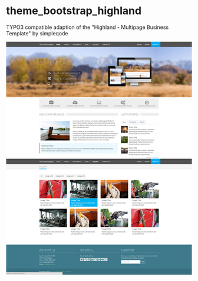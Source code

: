 # theme_bootstrap_highland
TYPO3 compatible adaption of the "Highland - Multipage Business Template" by simpleqode

![Screenshot](Meta/Screenshots/screenshot.png)
![Screenshot](Meta/Screenshots/screenshot-01.png)
<!--
![Screenshot](Meta/Screenshots/screenshot-02.png)
![Screenshot](Meta/Screenshots/screenshot-03.png)
-->
